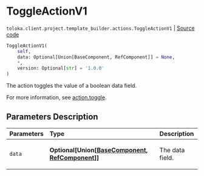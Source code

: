 # ToggleActionV1
`toloka.client.project.template_builder.actions.ToggleActionV1` | [Source code](https://github.com/Toloka/toloka-kit/blob/v1.2.3/src/client/project/template_builder/actions.py#L184)

```python
ToggleActionV1(
    self,
    data: Optional[Union[BaseComponent, RefComponent]] = None,
    *,
    version: Optional[str] = '1.0.0'
)
```

The action toggles the value of a boolean data field.


For more information, see [action.toggle](https://toloka.ai/docs/template-builder/reference/action.toggle).

## Parameters Description

| Parameters | Type | Description |
| :----------| :----| :-----------|
`data`|**Optional\[Union\[[BaseComponent](toloka.client.project.template_builder.base.BaseComponent.md), [RefComponent](toloka.client.project.template_builder.base.RefComponent.md)\]\]**|<p>The data field.</p>
